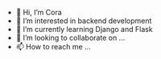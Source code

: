- 👋 Hi, I’m Cora
- 👀 I’m interested in backend development
- 🌱 I’m currently learning Django and Flask
- 💞️ I’m looking to collaborate on ...
- 📫 How to reach me ...

<!---
yuan1iu/yuan1iu is a ✨ special ✨ repository because its `README.md` (this file) appears on your GitHub profile.
You can click the Preview link to take a look at your changes.
--->
